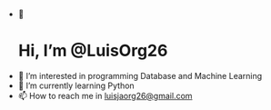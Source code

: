 - 👋 <h1>Hi, I’m @LuisOrg26</h1>
- 👀 I’m interested in programming Database and Machine Learning
- 🌱 I’m currently learning Python
- 📫 How to reach me in luisjaorg26@gmail.com

<!---
LuisOrg26/LuisOrg26 is a ✨ special ✨ repository because its `README.md` (this file) appears on your GitHub profile.
You can click the Preview link to take a look at your changes.
--->
